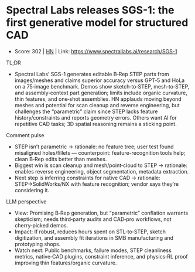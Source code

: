 # Spectral Labs releases SGS-1: the first generative model for structured CAD

- Score: 302 | [HN](https://news.ycombinator.com/item?id=45319876) | Link: https://www.spectrallabs.ai/research/SGS-1

TL;DR
- Spectral Labs’ SGS-1 generates editable B‑Rep STEP parts from images/meshes and claims superior accuracy versus GPT‑5 and HoLa on a 75‑image benchmark. Demos show sketch‑to‑STEP, mesh‑to‑STEP, and assembly‑context part generation; limits include organic curvature, thin features, and one‑shot assemblies. HN applauds moving beyond meshes and potential for scan cleanup and reverse engineering, but challenges the “parametric” claim since STEP lacks feature history/constraints and reports geometry errors. Others want AI for repetitive CAD tasks; 3D spatial reasoning remains a sticking point.

Comment pulse
- STEP isn’t parametric → rationale: no feature tree; user test found misaligned holes/fillets — counterpoint: feature-recognition tools help; clean B‑Rep edits better than meshes.
- Biggest win is scan cleanup and mesh/point‑cloud to STEP → rationale: enables reverse engineering, object segmentation, metadata extraction.
- Next step is inferring constraints for native CAD → rationale: STEP→SolidWorks/NX with feature recognition; vendor says they’re considering it.

LLM perspective
- View: Promising B‑Rep generation, but “parametric” conflation warrants skepticism; needs third‑party audits and CAD‑pro workflows, not cherry‑picked demos.
- Impact: If robust, reduces hours spent on STL‑to‑STEP, sketch digitization, and assembly fit iterations in SMB manufacturing and prototyping shops.
- Watch next: Public benchmarks, failure modes, STEP cleanliness metrics, native‑CAD plugins, constraint inference, and physics‑RL proof improving thin features/organic curvature.
